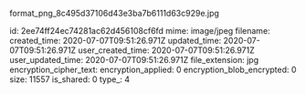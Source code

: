 format_png_8c495d37106d43e3ba7b6111d63c929e.jpg

id: 2ee74ff24ec74281ac62d456108cf6fd
mime: image/jpeg
filename: 
created_time: 2020-07-07T09:51:26.971Z
updated_time: 2020-07-07T09:51:26.971Z
user_created_time: 2020-07-07T09:51:26.971Z
user_updated_time: 2020-07-07T09:51:26.971Z
file_extension: jpg
encryption_cipher_text: 
encryption_applied: 0
encryption_blob_encrypted: 0
size: 11557
is_shared: 0
type_: 4